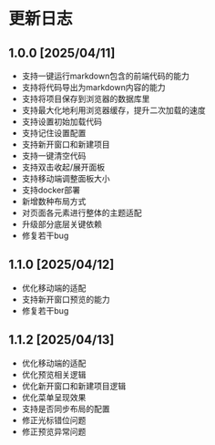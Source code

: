 # 更新日志

## 1.0.0 [2025/04/11]

* 支持一键运行markdown包含的前端代码的能力
* 支持将代码导出为markdown内容的能力
* 支持将项目保存到浏览器的数据库里
* 支持最大化地利用浏览器缓存，提升二次加载的速度
* 支持设置初始加载代码
* 支持记住设置配置
* 支持新开窗口和新建项目
* 支持一键清空代码
* 支持双击收起/展开面板
* 支持移动端调整面板大小
* 支持docker部署
* 新增数种布局方式
* 对页面各元素进行整体的主题适配
* 升级部分底层关键依赖
* 修复若干bug

## 1.1.0 [2025/04/12]

* 优化移动端的适配
* 支持新开窗口预览的能力
* 修复若干bug

## 1.1.2 [2025/04/13]

* 优化移动端的适配
* 优化预览相关逻辑
* 优化新开窗口和新建项目逻辑
* 优化菜单呈现效果
* 支持是否同步布局的配置
* 修正光标错位问题
* 修正预览异常问题